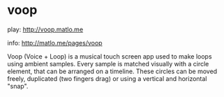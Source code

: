 # voop

play:
http://voop.matlo.me

info:
http://matlo.me/pages/voop

Voop (Voice + Loop) is a musical touch screen app used to make loops using ambient samples. Every sample is matched visually with a circle element, that can be arranged on a timeline. These circles can be moved freely, duplicated (two fingers drag) or using a vertical and horizontal "snap".

